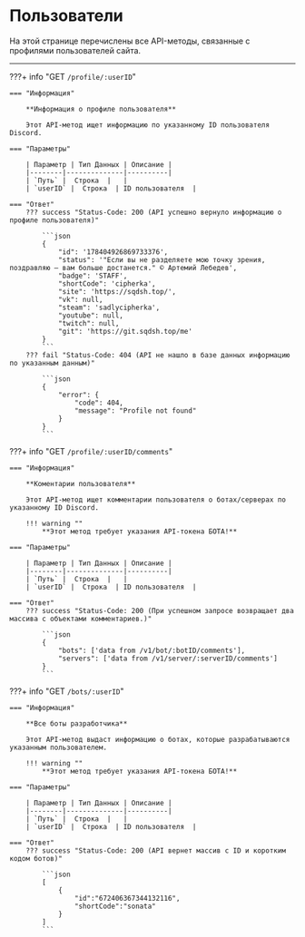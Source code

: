 # Пользователи

На этой странице перечислены все API-методы, связанные с профилями пользователей сайта.
_____

???+ info "GET ```/profile/:userID```"

    === "Информация"

        **Информация о профиле пользователя**
    
        Этот API-метод ищет информацию по указанному ID пользователя Discord.
    
    === "Параметры"
    
        | Параметр | Тип Данных | Описание |
        |--------|--------------|----------|
        | `Путь` |  Строка  |   |
        | `userID` |  Строка  | ID пользователя  |

    === "Ответ"
        ??? success "Status-Code: 200 (API успешно вернуло информацию о профиле пользователя)"
            
            ```json
            {
                "id": '178404926869733376',
                "status": '"Если вы не разделяете мою точку зрения, поздравляю — вам больше достанется." © Артемий Лебедев',
                "badge": 'STAFF',
                "shortCode": 'cipherka',
                "site": 'https://sqdsh.top/',
                "vk": null,
                "steam": 'sadlycipherka',
                "youtube": null,
                "twitch": null,
                "git": 'https://git.sqdsh.top/me'
            }
            ```
        ??? fail "Status-Code: 404 (API не нашло в базе данных информацию по указанным данным)" 
            
            ```json
            {
                "error": {
                    "code": 404,
                    "message": "Profile not found"
                }
            }
            ```

???+ info "GET ```/profile/:userID/comments```"

    === "Информация"

        **Коментарии пользователя**
    
        Этот API-метод ищет комментарии пользователя о ботах/серверах по указанному ID Discord.

        !!! warning ""
            **Этот метод требует указания API-токена БОТА!**
    
    === "Параметры"
    
        | Параметр | Тип Данных | Описание |
        |--------|--------------|----------|
        | `Путь` |  Строка  |   |
        | `userID` |  Строка  | ID пользователя  |

    === "Ответ"
        ??? success "Status-Code: 200 (При успешном запросе возвращает два массива с объектами комментариев.)"
            
            ```json
            {
                "bots": ['data from /v1/bot/:botID/comments'],
                "servers": ['data from /v1/server/:serverID/comments']
            }
            ```

???+ info "GET ```/bots/:userID```"

    === "Информация"

        **Все боты разработчика**
    
        Этот API-метод выдаст информацию о ботах, которые разрабатываются указанным пользователем.

        !!! warning ""
            **Этот метод требует указания API-токена БОТА!**
    
    === "Параметры"
    
        | Параметр | Тип Данных | Описание |
        |--------|--------------|----------|
        | `Путь` |  Строка  |   |
        | `userID` |  Строка  | ID пользователя  |

    === "Ответ"
        ??? success "Status-Code: 200 (API вернет массив с ID и коротким кодом ботов)"
            
            ```json
            [
                {
                    "id":"672406367344132116",
                    "shortCode":"sonata"
                }
            ]
            ```
